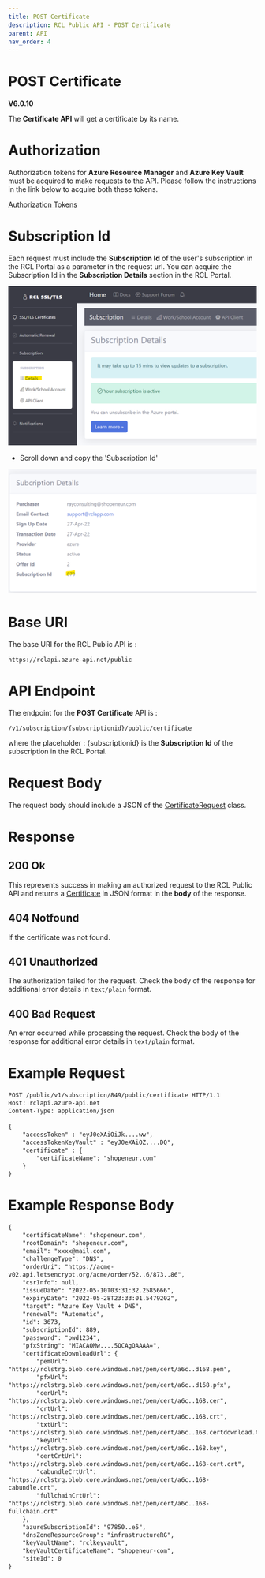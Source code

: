 ```yaml
---
title: POST Certificate 
description: RCL Public API - POST Certificate 
parent: API
nav_order: 4
---
```


# POST Certificate 
**V6.0.10**

The **Certificate API** will get a certificate by its name.

# Authorization

Authorization tokens for **Azure Resource Manager** and **Azure Key Vault** must be acquired to make requests to the API. Please follow the instructions in the link below to acquire both these tokens.

[Authorization Tokens](./authorization.md)

# Subscription Id

Each request must include the **Subscription Id** of the user's subscription in the RCL Portal as a parameter in the request url. You can acquire the Subscription Id in the **Subscription Details** section in the RCL Portal.

![install](../images/autorenew_configure/add_subscriptionid.png)

- Scroll down and copy the 'Subscription Id' 

![install](../images/autorenew_configure/add_subscriptionid2.png)

# Base URI

The base URI for the RCL Public API is :
```
https://rclapi.azure-api.net/public
```

# API Endpoint

The endpoint for the **POST Certificate** API is :

```
/v1/subscription/{subscriptionid}/public/certificate
```

where the placeholder : {subscriptionid} is the **Subscription Id** of the subscription in the RCL Portal.

# Request Body

The request body should include a JSON of the [CertificateRequest](./models.md#certificaterequest) class.

# Response

## 200 Ok

This represents success in making an authorized request to the RCL Public API and returns a [Certificate](./models.md#certificate) in JSON format in the **body** of the response. 

## 404 Notfound

If the certificate was not found.

## 401 Unauthorized

The authorization failed for the request. Check the body of the response for additional error details in ``text/plain`` format.

## 400 Bad Request

An error occurred while processing the request. Check the body of the response for additional error details in ``text/plain`` format.

# Example Request

```
POST /public/v1/subscription/849/public/certificate HTTP/1.1
Host: rclapi.azure-api.net
Content-Type: application/json

{
    "accessToken" : "eyJ0eXAiOiJk....ww",
    "accessTokenKeyVault" : "eyJ0eXAiOZ....DQ",
    "certificate" : {
        "certificateName": "shopeneur.com"
    }
}
```

# Example Response Body

```
{
    "certificateName": "shopeneur.com",
    "rootDomain": "shopeneur.com",
    "email": "xxxx@mail.com",
    "challengeType": "DNS",
    "orderUri": "https://acme-v02.api.letsencrypt.org/acme/order/52..6/873..86",
    "csrInfo": null,
    "issueDate": "2022-05-10T03:31:32.2585666",
    "expiryDate": "2022-05-28T23:33:01.5479202",
    "target": "Azure Key Vault + DNS",
    "renewal": "Automatic",
    "id": 3673,
    "subscriptionId": 889,
    "password": "pwd1234",
    "pfxString": "MIACAQMw....5QCAgQAAAA=",
    "certificateDownloadUrl": {
        "pemUrl": "https://rclstrg.blob.core.windows.net/pem/cert/a6c..d168.pem",
        "pfxUrl": "https://rclstrg.blob.core.windows.net/pem/cert/a6c..d168.pfx",
        "cerUrl": "https://rclstrg.blob.core.windows.net/pem/cert/a6c..168.cer",
        "crtUrl": "https://rclstrg.blob.core.windows.net/pem/cert/a6c..168.crt",
        "txtUrl": "https://rclstrg.blob.core.windows.net/pem/cert/a6c..168.certdownload.txt",
        "keyUrl": "https://rclstrg.blob.core.windows.net/pem/cert/a6c..168.key",
        "certCrtUrl": "https://rclstrg.blob.core.windows.net/pem/cert/a6c..168-cert.crt",
        "cabundleCrtUrl": "https://rclstrg.blob.core.windows.net/pem/cert/a6c..168-cabundle.crt",
        "fullchainCrtUrl": "https://rclstrg.blob.core.windows.net/pem/cert/a6c..168-fullchain.crt"
    },
    "azureSubscriptionId": "97850..e5",
    "dnsZoneResourceGroup": "infrastructureRG",
    "keyVaultName": "rclkeyvault",
    "keyVaultCertificateName": "shopeneur-com",
    "siteId": 0
}
```